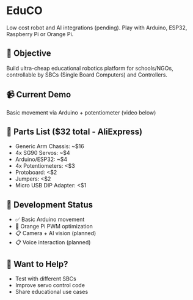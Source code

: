 # EduCO
Low cost robot and AI integrations (pending). Play with Arduino, ESP32, Raspberry Pi or Orange Pi.

## 🎯 Objective
Build ultra-cheap educational robotics platform for schools/NGOs, controllable by SBCs (Single Board Computers) and Controllers.

## 📹 Current Demo
Basic movement via Arduino + potentiometer (video below)

## 🔧 Parts List ($32 total - AliExpress)
- Generic Arm Chassis: ~$16
- 4x SG90 Servos: ~$4
- Arduino/ESP32: ~$4
- 4x Potentiometers: <$3
- Protoboard: <$2
- Jumpers: <$2
- Micro USB DIP Adapter: <$1

## 🚧 Development Status
- ✅ Basic Arduino movement
- 🔄 Orange Pi PWM optimization
- 📋 Camera + AI vision (planned)
- 📋 Voice interaction (planned)

## 🤝 Want to Help?
- Test with different SBCs
- Improve servo control code
- Share educational use cases
